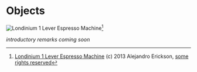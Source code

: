 # Objects

![Londinium 1 Lever Espresso Machine](images/erickson.jpg)[^erickson]

[^erickson]: [Londinium 1 Lever Espresso Machine](http://www.flickr.com/photos/44701100@N05/10224668065) (c) 2013 Alejandro Erickson, [some rights reserved](http://creativecommons.org/licenses/by/2.0/deed.en)

*introductory remarks coming soon*